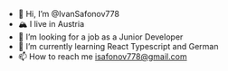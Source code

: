 - 👋 Hi, I’m @IvanSafonov778
- 🏔️ I live in Austria
- 👀 I’m looking for a job as a Junior Developer
- 🌱 I’m currently learning React Typescript and German 
- 📫 How to reach me isafonov778@gmail.com

<!---
IvanSafonov778/IvanSafonov778 is a ✨ special ✨ repository because its `README.md` (this file) appears on your GitHub profile.
You can click the Preview link to take a look at your changes.
--->
